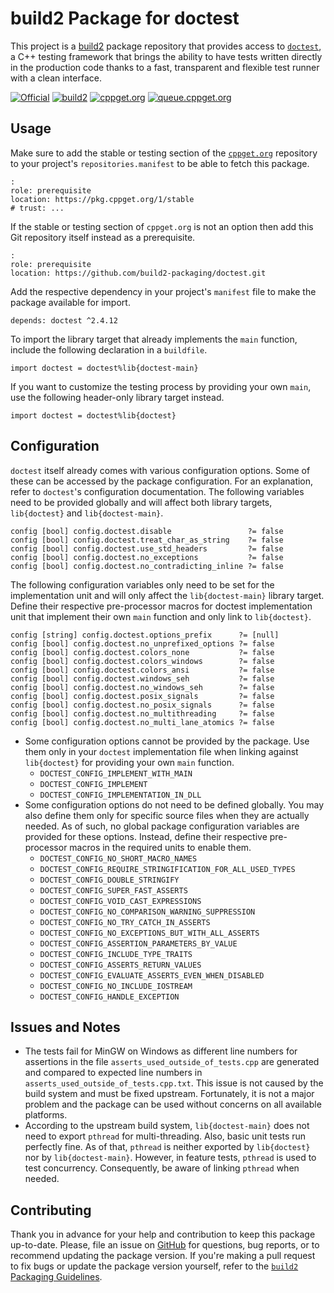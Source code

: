# build2 Package for doctest

This project is a [build2](https://build2.org) package repository that provides access to [`doctest`](https://github.com/doctest/doctest), a C++ testing framework that brings the ability to have tests written directly in the production code thanks to a fast, transparent and flexible test runner with a clean interface.

[![Official](https://img.shields.io/website/https/github.com/doctest/doctest.svg?down_message=offline&label=Official&style=for-the-badge&up_color=blue&up_message=online)](https://github.com/doctest/doctest)
[![build2](https://img.shields.io/website/https/github.com/build2-packaging/doctest.svg?down_message=offline&label=build2&style=for-the-badge&up_color=blue&up_message=online)](https://github.com/build2-packaging/doctest)
[![cppget.org](https://img.shields.io/website/https/cppget.org/doctest.svg?down_message=offline&label=cppget.org&style=for-the-badge&up_color=blue&up_message=online)](https://cppget.org/doctest)
[![queue.cppget.org](https://img.shields.io/website/https/queue.cppget.org/doctest.svg?down_message=empty&down_color=blue&label=queue.cppget.org&style=for-the-badge&up_color=orange&up_message=running)](https://queue.cppget.org/doctest)

## Usage
Make sure to add the stable or testing section of the [`cppget.org`](https://cppget.org/?about) repository to your project's `repositories.manifest` to be able to fetch this package.

    :
    role: prerequisite
    location: https://pkg.cppget.org/1/stable
    # trust: ...

If the stable or testing section of `cppget.org` is not an option then add this Git repository itself instead as a prerequisite.

    :
    role: prerequisite
    location: https://github.com/build2-packaging/doctest.git

Add the respective dependency in your project's `manifest` file to make the package available for import.

    depends: doctest ^2.4.12

To import the library target that already implements the `main` function, include the following declaration in a `buildfile`.

    import doctest = doctest%lib{doctest-main}

If you want to customize the testing process by providing your own `main`, use the following header-only library target instead.

    import doctest = doctest%lib{doctest}


## Configuration
`doctest` itself already comes with various configuration options.
Some of these can be accessed by the package configuration.
For an explanation, refer to `doctest`'s configuration documentation.
The following variables need to be provided globally and will affect both library targets, `lib{doctest}` and `lib{doctest-main}`.

    config [bool] config.doctest.disable                 ?= false
    config [bool] config.doctest.treat_char_as_string    ?= false
    config [bool] config.doctest.use_std_headers         ?= false
    config [bool] config.doctest.no_exceptions           ?= false
    config [bool] config.doctest.no_contradicting_inline ?= false

The following configuration variables only need to be set for the implementation unit and will only affect the `lib{doctest-main}` library target.
Define their respective pre-processor macros for doctest implementation unit that implement their own `main` function and only link to `lib{doctest}`.

    config [string] config.doctest.options_prefix      ?= [null]
    config [bool] config.doctest.no_unprefixed_options ?= false
    config [bool] config.doctest.colors_none           ?= false
    config [bool] config.doctest.colors_windows        ?= false
    config [bool] config.doctest.colors_ansi           ?= false
    config [bool] config.doctest.windows_seh           ?= false
    config [bool] config.doctest.no_windows_seh        ?= false
    config [bool] config.doctest.posix_signals         ?= false
    config [bool] config.doctest.no_posix_signals      ?= false
    config [bool] config.doctest.no_multithreading     ?= false
    config [bool] config.doctest.no_multi_lane_atomics ?= false

- Some configuration options cannot be provided by the package. Use them only in your `doctest` implementation file when linking against `lib{doctest}` for providing your own `main` function.
    - `DOCTEST_CONFIG_IMPLEMENT_WITH_MAIN`
    - `DOCTEST_CONFIG_IMPLEMENT`
    - `DOCTEST_CONFIG_IMPLEMENTATION_IN_DLL`
- Some configuration options do not need to be defined globally. You may also define them only for specific source files when they are actually needed. As of such, no global package configuration variables are provided for these options. Instead, define their respective pre-processor macros in the required units to enable them.
    - `DOCTEST_CONFIG_NO_SHORT_MACRO_NAMES`
    - `DOCTEST_CONFIG_REQUIRE_STRINGIFICATION_FOR_ALL_USED_TYPES`
    - `DOCTEST_CONFIG_DOUBLE_STRINGIFY`
    - `DOCTEST_CONFIG_SUPER_FAST_ASSERTS`
    - `DOCTEST_CONFIG_VOID_CAST_EXPRESSIONS`
    - `DOCTEST_CONFIG_NO_COMPARISON_WARNING_SUPPRESSION`
    - `DOCTEST_CONFIG_NO_TRY_CATCH_IN_ASSERTS`
    - `DOCTEST_CONFIG_NO_EXCEPTIONS_BUT_WITH_ALL_ASSERTS`
    - `DOCTEST_CONFIG_ASSERTION_PARAMETERS_BY_VALUE`
    - `DOCTEST_CONFIG_INCLUDE_TYPE_TRAITS`
    - `DOCTEST_CONFIG_ASSERTS_RETURN_VALUES`
    - `DOCTEST_CONFIG_EVALUATE_ASSERTS_EVEN_WHEN_DISABLED`
    - `DOCTEST_CONFIG_NO_INCLUDE_IOSTREAM`
    - `DOCTEST_CONFIG_HANDLE_EXCEPTION`

## Issues and Notes
- The tests fail for MinGW on Windows as different line numbers for assertions in the file `asserts_used_outside_of_tests.cpp` are generated and compared to expected line numbers in `asserts_used_outside_of_tests.cpp.txt`. This issue is not caused by the build system and must be fixed upstream. Fortunately, it is not a major problem and the package can be used without concerns on all available platforms.
- According to the upstream build system, `lib{doctest-main}` does not need to export `pthread` for multi-threading. Also, basic unit tests run perfectly fine. As of that, `pthread` is neither exported by `lib{doctest}` nor by `lib{doctest-main}`. However, in feature tests, `pthread` is used to test concurrency. Consequently, be aware of linking `pthread` when needed.

## Contributing
Thank you in advance for your help and contribution to keep this package up-to-date.
Please, file an issue on [GitHub](https://github.com/build2-packaging/doctest/issues) for questions, bug reports, or to recommend updating the package version.
If you're making a pull request to fix bugs or update the package version yourself, refer to the [`build2` Packaging Guidelines](https://build2.org/build2-toolchain/doc/build2-toolchain-packaging.xhtml#core-version-management).
